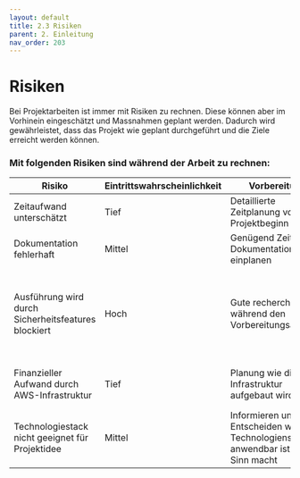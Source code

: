 ```yaml
---
layout: default
title: 2.3 Risiken
parent: 2. Einleitung
nav_order: 203
---
```


# Risiken

Bei Projektarbeiten ist immer mit Risiken zu rechnen. Diese können aber im Vorhinein eingeschätzt und Massnahmen geplant werden. Dadurch wird gewährleistet, dass das Projekt wie geplant durchgeführt und die Ziele erreicht werden können.

### Mit folgenden Risiken sind während der Arbeit zu rechnen:

| **Risiko** | **Eintrittswahrscheinlichkeit** |**Vorbereitung** | **Lösung**|
| -------------- | ---------------------- | --------- | --------- |
| Zeitaufwand unterschätzt | Tief | Detaillierte Zeitplanung vor Projektbeginn | Mehr Ressourcen aufwenden |
| Dokumentation fehlerhaft| Mittel | Genügend Zeit für Dokumentation einplanen| Dokumentation gegenlesen lassen |
| Ausführung wird durch Sicherheitsfeatures blockiert | Hoch | Gute recherche während den Vorbereitungsarbeiten | Je nachdem wir hart APKs eingeschränkt werden, auf den neuesten Android Versionen, können wir einige Sicherheitsmassnahmen bewusst umgehen |
| Finanzieller Aufwand durch AWS-Infrastruktur| Tief | Planung wie die Infrastruktur aufgebaut wird | Free Tier Optionen wählen und mittels einem AWS Academy Programm arbeiten |
| Technologiestack nicht geeignet für Projektidee | Mittel | Informieren und Entscheiden welcher Technologienstack anwendbar ist und Sinn macht | Falls Probleme auftreten, auf kompatiblem Technologiestack wechseln |
